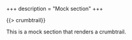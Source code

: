 +++
description = "Mock section"
+++

{{> crumbtrail}}

This is a mock section that renders a crumbtrail.

